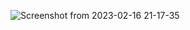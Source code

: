 ![Screenshot from 2023-02-16 21-17-35](https://user-images.githubusercontent.com/47878607/219417118-e162a399-a4d2-4624-a4e3-72b84709f19d.png)
